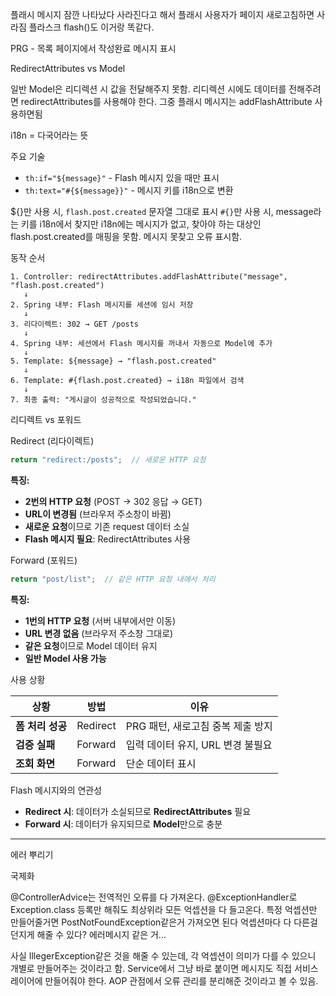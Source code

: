 플래시 메시지
잠깐 나타났다 사라진다고 해서 플래시
사용자가 페이지 새로고침하면 사라짐
플라스크 flash()도 이거랑 똑같다.

PRG - 목록 페이지에서 작성완료 메시지 표시

RedirectAttributes vs Model

일반 Model은 리디렉션 시 값을 전달해주지 못함.
리디렉션 시에도 데이터를 전해주려면 redirectAttributes를 사용해야 한다.
그중 플래시 메시지는 addFlashAttribute 사용하면됨

i18n = 다국어라는 뜻

주요 기술
- `th:if="${message}"` - Flash 메시지 있을 때만 표시
- `th:text="#{${message}}"` - 메시지 키를 i18n으로 변환

${}만 사용 시, `flash.post.created` 문자열 그대로 표시
`#{}`만 사용 시, message라는 키를 i18n에서 찾지만 i18n에는 메시지가 없고, 찾아야 하는 대상인 flash.post.created를 매핑을 못함.
메시지 못찾고 오류 표시함.


동작 순서

```
1. Controller: redirectAttributes.addFlashAttribute("message", "flash.post.created")
   ↓
2. Spring 내부: Flash 메시지를 세션에 임시 저장
   ↓
3. 리다이렉트: 302 → GET /posts 
   ↓
4. Spring 내부: 세션에서 Flash 메시지를 꺼내서 자동으로 Model에 추가
   ↓
5. Template: ${message} → "flash.post.created"
   ↓
6. Template: #{flash.post.created} → i18n 파일에서 검색
   ↓
7. 최종 출력: "게시글이 성공적으로 작성되었습니다."
```



리디렉트 vs 포워드


Redirect (리다이렉트)

```java
return "redirect:/posts";  // 새로운 HTTP 요청
```

**특징:**

- **2번의 HTTP 요청** (POST → 302 응답 → GET)
- **URL이 변경됨** (브라우저 주소창이 바뀜)
- **새로운 요청**이므로 기존 request 데이터 소실
- **Flash 메시지 필요**: RedirectAttributes 사용

Forward (포워드)

```java
return "post/list";  // 같은 HTTP 요청 내에서 처리
```

**특징:**

- **1번의 HTTP 요청** (서버 내부에서만 이동)
- **URL 변경 없음** (브라우저 주소창 그대로)
- **같은 요청**이므로 Model 데이터 유지
- **일반 Model 사용 가능**


사용 상황

| 상황          | 방법       | 이유                    |
| ----------- | -------- | --------------------- |
| **폼 처리 성공** | Redirect | PRG 패턴, 새로고침 중복 제출 방지 |
| **검증 실패**   | Forward  | 입력 데이터 유지, URL 변경 불필요 |
| **조회 화면**   | Forward  | 단순 데이터 표시             |

Flash 메시지와의 연관성

- **Redirect 시**: 데이터가 소실되므로 **RedirectAttributes** 필요
- **Forward 시**: 데이터가 유지되므로 **Model**만으로 충분

---

에러 뿌리기

국제화

@ControllerAdvice는 전역적인 오류를 다 가져온다.
@ExceptionHandler로 Exception.class 등록만 해줘도 최상위라 모든 억셉션을 다 들고온다.
특정 억셉션만 만들어줄거면 PostNotFoundException같은거 가져오면 된다
억셉션마다 다 다른걸 던지게 해줄 수 있다?
에러메시지 같은 거...

사실 IllegerException같은 것을 해줄 수 있는데, 각 억셉션이 의미가 다를 수 있으니 개별로 만들어주는 것이라고 함.
Service에서 그냥 바로 붙이면 메시지도 직접 서비스레이어에 만들어줘야 한다.
AOP 관점에서 오류 관리를 분리해준 것이라고 볼 수 있음.
